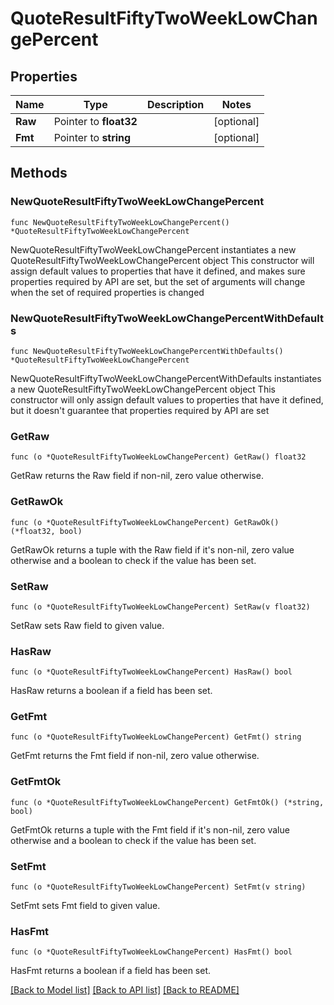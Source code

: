 # QuoteResultFiftyTwoWeekLowChangePercent

## Properties

Name | Type | Description | Notes
------------ | ------------- | ------------- | -------------
**Raw** | Pointer to **float32** |  | [optional] 
**Fmt** | Pointer to **string** |  | [optional] 

## Methods

### NewQuoteResultFiftyTwoWeekLowChangePercent

`func NewQuoteResultFiftyTwoWeekLowChangePercent() *QuoteResultFiftyTwoWeekLowChangePercent`

NewQuoteResultFiftyTwoWeekLowChangePercent instantiates a new QuoteResultFiftyTwoWeekLowChangePercent object
This constructor will assign default values to properties that have it defined,
and makes sure properties required by API are set, but the set of arguments
will change when the set of required properties is changed

### NewQuoteResultFiftyTwoWeekLowChangePercentWithDefaults

`func NewQuoteResultFiftyTwoWeekLowChangePercentWithDefaults() *QuoteResultFiftyTwoWeekLowChangePercent`

NewQuoteResultFiftyTwoWeekLowChangePercentWithDefaults instantiates a new QuoteResultFiftyTwoWeekLowChangePercent object
This constructor will only assign default values to properties that have it defined,
but it doesn't guarantee that properties required by API are set

### GetRaw

`func (o *QuoteResultFiftyTwoWeekLowChangePercent) GetRaw() float32`

GetRaw returns the Raw field if non-nil, zero value otherwise.

### GetRawOk

`func (o *QuoteResultFiftyTwoWeekLowChangePercent) GetRawOk() (*float32, bool)`

GetRawOk returns a tuple with the Raw field if it's non-nil, zero value otherwise
and a boolean to check if the value has been set.

### SetRaw

`func (o *QuoteResultFiftyTwoWeekLowChangePercent) SetRaw(v float32)`

SetRaw sets Raw field to given value.

### HasRaw

`func (o *QuoteResultFiftyTwoWeekLowChangePercent) HasRaw() bool`

HasRaw returns a boolean if a field has been set.

### GetFmt

`func (o *QuoteResultFiftyTwoWeekLowChangePercent) GetFmt() string`

GetFmt returns the Fmt field if non-nil, zero value otherwise.

### GetFmtOk

`func (o *QuoteResultFiftyTwoWeekLowChangePercent) GetFmtOk() (*string, bool)`

GetFmtOk returns a tuple with the Fmt field if it's non-nil, zero value otherwise
and a boolean to check if the value has been set.

### SetFmt

`func (o *QuoteResultFiftyTwoWeekLowChangePercent) SetFmt(v string)`

SetFmt sets Fmt field to given value.

### HasFmt

`func (o *QuoteResultFiftyTwoWeekLowChangePercent) HasFmt() bool`

HasFmt returns a boolean if a field has been set.


[[Back to Model list]](../README.md#documentation-for-models) [[Back to API list]](../README.md#documentation-for-api-endpoints) [[Back to README]](../README.md)


